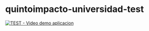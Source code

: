 # quintoimpacto-universidad-test


[![TEST - Video demo aplicacion](https://serving.photos.photobox.com/7677933546bf6b90f036549c12521a0bd6143aea59403a5ed2eb5efaae23493eb86665e7.jpg)](https://clipchamp.com/watch/moZA2T9DUAG)
